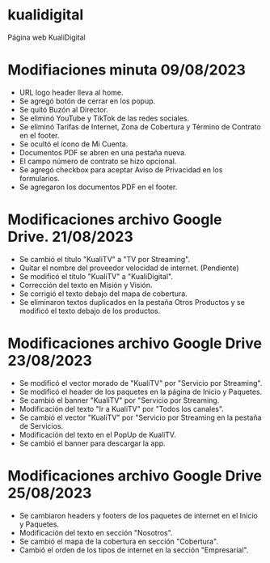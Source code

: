 # kualidigital
Página web KualiDigital

# Modifiaciones minuta 09/08/2023
- URL logo header lleva al home.
- Se agregó botón de cerrar en los popup.
- Se quitó Buzón al Director.
- Se eliminó YouTube y TikTok de las redes sociales.
- Se eliminó Tarifas de Internet, Zona de Cobertura y Término de Contrato en el footer.
- Se ocultó el ícono de Mi Cuenta.
- Documentos PDF se abren en una pestaña nueva.
- El campo número de contrato se hizo opcional.
- Se agregó checkbox para aceptar Aviso de Privacidad en los formularios.
- Se agregaron los documentos PDF en el footer.


# Modificaciones archivo Google Drive. 21/08/2023

- Se cambió el título "KualiTV" a "TV por Streaming".
- Quitar el nombre del proveedor velocidad de internet. (Pendiente)
- Se modificó el título "KualiTV" a "KualiDigital".
- Corrección del texto en Misión y Visión.
- Se corrigió el texto debajo del mapa de cobertura.
- Se eliminaron textos duplicados en la pestaña Otros Productos y se modificó el texto debajo de los productos.


# Modificaciones archivo Google Drive 23/08/2023

- Se modificó el vector morado de "KualiTV" por "Servicio por Streaming".
- Se modificó el header de los paquetes en la página de Inicio y Paquetes.
- Se cambió el banner "KualiTV" por "Servicio por Streaming.
- Modificación del texto "Ir a KualiTV" por "Todos los canales".
- Se cambió el vector "KualiTV" por "Servicio por Streaming en la pestaña de Servicios.
- Modificación del texto en el PopUp de KualiTV.
- Se cambió el banner para descargar la app.


# Modificaciones archivo Google Drive 25/08/2023

- Se cambiaron headers y footers de los paquetes de internet en el Inicio y Paquetes.
- Modificación del texto en sección "Nosotros".
- Se cambió el mapa de la cobertura en sección "Cobertura".
- Cambió el orden de los tipos de internet en la sección "Empresarial".